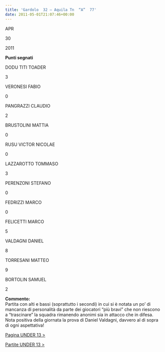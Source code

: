 ```yaml
---
title: 'Gardolo  32 – Aquila Tn  “A”  77'
date: 2011-05-01T21:07:46+00:00
---
```

APR

30

2011

**Punti segnati**

DODU TITI TOADER

3

VERONESI FABIO

0

PANGRAZZI CLAUDIO

2

BRUSTOLINI MATTIA

0

RUSU VICTOR NICOLAE

0

LAZZAROTTO TOMMASO

3

PERENZONI STEFANO

0

FEDRIZZI MARCO

0

FELICETTI MARCO

5

VALDAGNI DANIEL

8

TORRESANI MATTEO

9

BORTOLIN SAMUEL

2

**Commento:**  
Partita con alti e bassi (soprattutto i secondi) in cui si è notata un po’ di mancanza di personalità da parte dei giocatori “più bravi” che non riescono a “trascinare” la squadra rimanendo anonimi sia in attacco che in difesa. Nota positiva della giornata la prova di Daniel Valdagni, davvero al di sopra di ogni aspettativa!

[Pagina UNDER 13 >](http://www.basketgardolo.it/under-13)

[Partite UNDER 13 >](http://www.basketgardolo.it/?tag=under-13&cat=11)